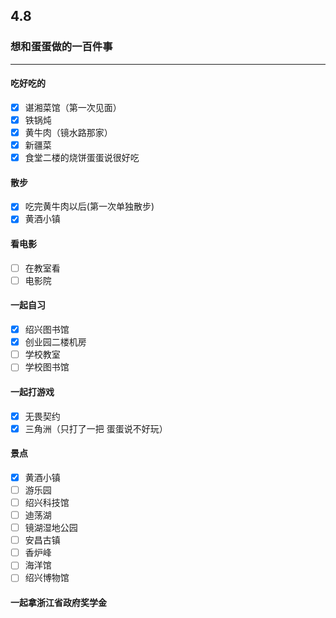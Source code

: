 ## 4.8

### **想和蛋蛋做的一百件事**

----

#### **吃好吃的**

- [x] 谌湘菜馆（第一次见面）
- [x] 铁锅炖
- [x] 黄牛肉（镜水路那家）
- [x] 新疆菜
- [x] 食堂二楼的烧饼蛋蛋说很好吃

#### **散步**

- [x] 吃完黄牛肉以后(第一次单独散步)
- [x] 黄酒小镇

#### **看电影**

- [ ] 在教室看
- [ ] 电影院

#### **一起自习**

- [x] 绍兴图书馆
- [x] 创业园二楼机房
- [ ] 学校教室
- [ ] 学校图书馆

#### 一起打游戏

- [x] 无畏契约
- [x] 三角洲（只打了一把 蛋蛋说不好玩）

#### 景点

- [x] 黄酒小镇
- [ ] 游乐园
- [ ] 绍兴科技馆
- [ ] 迪荡湖
- [ ] 镜湖湿地公园
- [ ] 安昌古镇
- [ ] 香炉峰
- [ ] 海洋馆
- [ ] 绍兴博物馆

#### 一起拿浙江省政府奖学金
